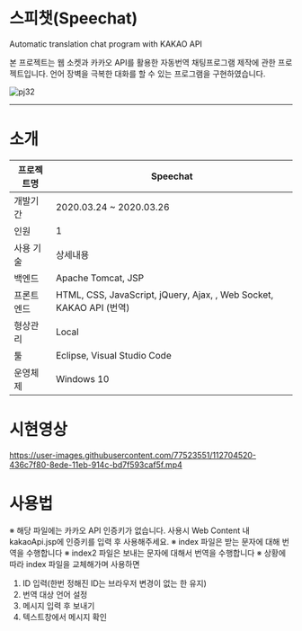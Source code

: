 # 스피챗(Speechat)
Automatic translation chat program with KAKAO API

본 프로젝트는 웹 소켓과 카카오 API를 활용한 자동번역 채팅프로그램 제작에 관한 프로젝트입니다. 
언어 장벽을 극복한 대화를 할 수 있는 프로그램을 구현하였습니다.

![pj32](https://user-images.githubusercontent.com/77523551/112705913-2e92ea80-8ee4-11eb-98eb-e5940101cb6c.png)

---------------------------------------

# 소개

| 프로젝트명 | Speechat                                                     |
| ---------- | ------------------------------------------------------------ |
| 개발기간   | 2020.03.24 ~ 2020.03.26                                      |
| 인원       | 1                                                            |
| 사용 기술  | 상세내용                                                      |
| 백엔드     | Apache Tomcat, JSP                                           |
| 프론트엔드 | HTML, CSS, JavaScript, jQuery, Ajax, , Web Socket, KAKAO API (번역) |
| 형상관리   | Local                                                        |
| 툴         | Eclipse, Visual Studio Code                                  |
| 운영체제   | Windows 10                                                   |

# 시현영상

https://user-images.githubusercontent.com/77523551/112704520-436c7f80-8ede-11eb-914c-bd7f593caf5f.mp4

# 사용법

※ 해당 파일에는 카카오 API 인증키가 없습니다. 사용시 Web Content 내 kakaoApi.jsp에 인증키를 입력 후 사용해주세요.
※ index 파일은 받는 문자에 대해 번역을 수행합니다
※ index2 파일은 보내는 문자에 대해서 번역을 수행합니다
※ 상황에 따라 index 파일을 교체해가며 사용하면 

1. ID 입력(한번 정해진 ID는 브라우저 변경이 없는 한 유지)
2. 번역 대상 언어 설정
3. 메시지 입력 후 보내기
4. 텍스트창에서 메시지 확인
